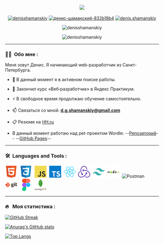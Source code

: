 <p align="center"><img src="https://media.giphy.com/media/QTfX9Ejfra3ZmNxh6B/giphy.gif" width="150"/></p>
<p align="center">
<a href="https://codepen.io/denisshamanskiy" target="blank"><img align="center" src="https://raw.githubusercontent.com/rahuldkjain/github-profile-readme-generator/master/src/images/icons/Social/codepen.svg" alt="denisshamanskiy" height="30" width="40" /></a>
<a href="https://linkedin.com/in/денис-шаманский-832b18b4" target="blank"><img align="center" src="https://raw.githubusercontent.com/rahuldkjain/github-profile-readme-generator/master/src/images/icons/Social/linked-in-alt.svg" alt="денис-шаманский-832b18b4" height="30" width="40" /></a>
<a href="https://fb.com/denis.shamanskiy" target="blank"><img align="center" src="https://raw.githubusercontent.com/rahuldkjain/github-profile-readme-generator/master/src/images/icons/Social/facebook.svg" alt="denis.shamanskiy" height="30" width="40" /></a>
</p>
<p align="center"> <img src="https://komarev.com/ghpvc/?username=denisshamanskiy&label=Profile%20views&color=0e75b6&style=plastic" alt="denisshamanskiy" /> </p>

<p align="center"> <img src="https://www.codewars.com/users/DenisShamanskiy/badges/small?theme=light" alt="denisshamanskiy" />

---

### :man_technologist: &nbsp;Обо мне :

Меня зовут Денис. Я начинающий web-разработчик из Санкт-Петербурга.

- 🔭 В данный момент я в активном поиске работы.
- 🌱 Закончил курс «Веб‑разработчик» в Яндекс Практикум.
- ⚡ В свободное время продолжаю обучение самостоятельно. 
- 📫 Связаться со мной: **d.g.shamanskiy@gmail.com**
- 📋 Резюме на [HH.ru](https://spb.hh.ru/resume/9cbe997dff0b2d090f0039ed1f4c646e42716e)

- В данный момент работаю над pet-проектом Wordle: --[Репозиторий](https://github.com/DenisShamanskiy/react-demo-wordle)-- --[GitHub Pages](https://denisshamanskiy.github.io/react-demo-wordle/)--

---

### 🛠 &nbsp;Languages and Tools :

<p>
<img src="https://github.com/devicons/devicon/blob/master/icons/html5/html5-original.svg" title="HTML5" alt="HTML" width="40" height="40"/>&nbsp;
<img src="https://github.com/devicons/devicon/blob/master/icons/css3/css3-original.svg"  title="CSS3" alt="CSS" width="40" height="40"/>&nbsp;
<img src="https://github.com/devicons/devicon/blob/master/icons/javascript/javascript-original.svg" title="JavaScript" alt="JavaScript" width="40" height="40"/>&nbsp;
<img src="https://github.com/devicons/devicon/blob/master/icons/typescript/typescript-original.svg" title="TypeScript" alt="TavaScript" width="40" height="40"/>&nbsp;
<img src="https://github.com/devicons/devicon/blob/master/icons/react/react-original.svg" title="React" alt="React" width="40" height="40"/>&nbsp;
<img src="https://github.com/devicons/devicon/blob/master/icons/redux/redux-original.svg" title="Redux" alt="Redux" width="40" height="40"/>&nbsp;
<img src="https://github.com/devicons/devicon/blob/master/icons/tailwindcss/tailwindcss-plain.svg" title="Tailwind CSS" alt="TailwindCSS" width="40" height="40"/>&nbsp;
<img src="https://github.com/devicons/devicon/blob/master/icons/nodejs/nodejs-original-wordmark.svg" title="NodeJS" alt="NodeJS" width="40" height="40"/>&nbsp;
<img src="https://www.vectorlogo.zone/logos/getpostman/getpostman-icon.svg" title="Postman" alt="Postman" width="40" height="40"/>&nbsp;
<img src="https://github.com/devicons/devicon/blob/master/icons/git/git-original-wordmark.svg" title="Git" alt="Git" width="40" height="40"/>&nbsp;
<img src="https://github.com/devicons/devicon/blob/master/icons/figma/figma-original.svg" title="Figma" alt="Figma" width="40" height="40"/>&nbsp;
<img src="https://github.com/devicons/devicon/blob/master/icons/mongodb/mongodb-original-wordmark.svg" title="MongoDB" alt=MongoDB" width="40" height="40"/>&nbsp;
</p>

---

### 🔥 &nbsp; Моя статистика :

[![GitHub Streak](https://github-readme-streak-stats.herokuapp.com/?user=DenisShamanskiy)](https://git.io/streak-stats)

[![Anurag's GitHub stats](https://github-readme-stats.vercel.app/api?username=DenisShamanskiy)](https://github.com/DenisShamanskiy/github-readme-stats)

[![Top Langs](https://github-readme-stats.vercel.app/api/top-langs/?username=DenisShamanskiy)](https://github.com/DenisShamanskiy/github-readme-stats)

